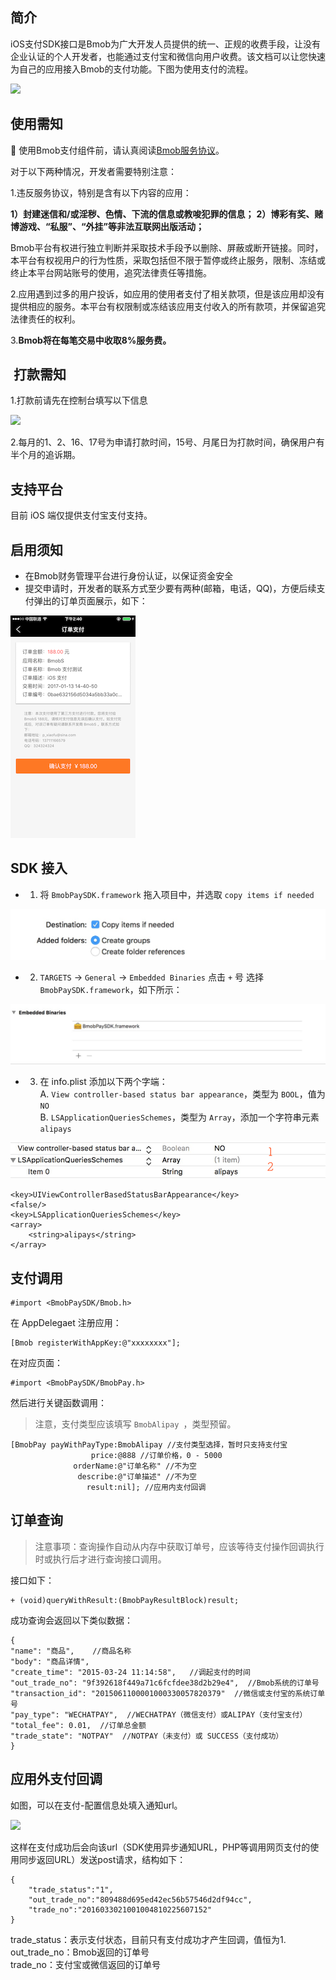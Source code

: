 ## 简介

iOS支付SDK接口是Bmob为广大开发人员提供的统一、正规的收费手段，让没有企业认证的个人开发者，也能通过支付宝和微信向用户收费。该文档可以让您快速为自己的应用接入Bmob的支付功能。下图为使用支付的流程。

![](http://i.imgur.com/pP4Cki6.png)

## 使用需知

使用Bmob支付组件前，请认真阅读[Bmob服务协议](http://www.bmob.cn/service)。

对于以下两种情况，开发者需要特别注意：

1.违反服务协议，特别是含有以下内容的应用：

**1）封建迷信和/或淫秽、色情、下流的信息或教唆犯罪的信息；**
**2）博彩有奖、赌博游戏、“私服”、“外挂”等非法互联网出版活动；**

Bmob平台有权进行独立判断并采取技术手段予以删除、屏蔽或断开链接。同时，本平台有权视用户的行为性质，采取包括但不限于暂停或终止服务，限制、冻结或终止本平台网站账号的使用，追究法律责任等措施。

2.应用遇到过多的用户投诉，如应用的使用者支付了相关款项，但是该应用却没有提供相应的服务。本平台有权限制或冻结该应用支付收入的所有款项，并保留追究法律责任的权利。

3.**Bmob将在每笔交易中收取8%服务费。**

##  打款需知

1.打款前请先在控制台填写以下信息

![](image/IMG_0262.jpg)


2.每月的1、2、16、17号为申请打款时间，15号、月尾日为打款时间，确保用户有半个月的追诉期。

## 支持平台

目前 iOS 端仅提供支付宝支付支持。

## 启用须知

 - 在Bmob财务管理平台进行身份认证，以保证资金安全
 - 提交申请时，开发者的联系方式至少要有两种(邮箱，电话，QQ)，方便后续支付弹出的订单页面展示，如下：

![](image/IMG_0262.png)

## SDK 接入

- 1. 将 `BmobPaySDK.framework` 拖入项目中，并选取 `copy items if needed`

![](image/1C61E5DA-F4BE-4800-AC54-A3D011D1FC8C.png)

- 2. `TARGETS` -> `General` -> `Embedded Binaries` 点击 `+` 号 选择 `BmobPaySDK.framework`，如下所示：

![](image/3A9B2ADA-9B4E-4C8C-8663-0E1A91D17ADC.png)

- 3. 在 info.plist 添加以下两个字端：  
A. `View controller-based status bar appearance`，类型为 `BOOL`，值为 `NO`  
B. `LSApplicationQueriesSchemes`，类型为 `Array`，添加一个字符串元素 `alipays` 

![](image/D4381805-2C25-49B8-B7AA-A6DBC085C9B5.png)

```
<key>UIViewControllerBasedStatusBarAppearance</key>
<false/>
<key>LSApplicationQueriesSchemes</key>
<array>
 	<string>alipays</string>
</array>
```

## 支付调用

```
#import <BmobPaySDK/Bmob.h>
```

在 AppDelegaet 注册应用：

```
[Bmob registerWithAppKey:@"xxxxxxxx"]; 

```

在对应页面：

```
#import <BmobPaySDK/BmobPay.h>
```

然后进行关键函数调用：

> 注意，支付类型应该填写 `BmobAlipay `，类型预留。

```
[BmobPay payWithPayType:BmobAlipay //支付类型选择，暂时只支持支付宝
                  price:@888 //订单价格，0 - 5000
              orderName:@"订单名称" //不为空
               describe:@"订单描述" //不为空
                 result:nil]; //应用内支付回调
```

## 订单查询

> 注意事项：查询操作自动从内存中获取订单号，应该等待支付操作回调执行时或执行后才进行查询接口调用。

接口如下：

```
+ (void)queryWithResult:(BmobPayResultBlock)result;
```

成功查询会返回以下类似数据：

```
{
"name": "商品",    //商品名称 
"body": "商品详情",
"create_time": "2015-03-24 11:14:58",   //调起支付的时间
"out_trade_no": "9f392618f449a71c6fcfdee38d2b29e4",  //Bmob系统的订单号
"transaction_id": "2015061100001000330057820379"  //微信或支付宝的系统订单号
"pay_type": "WECHATPAY",  //WECHATPAY（微信支付）或ALIPAY（支付宝支付）
"total_fee": 0.01,  //订单总金额
"trade_state": "NOTPAY"  //NOTPAY（未支付）或 SUCCESS（支付成功） 
}
``` 

## 应用外支付回调

如图，可以在支付-配置信息处填入通知url。

![](http://i.imgur.com/40aAkKh.png)


这样在支付成功后会向该url（SDK使用异步通知URL，PHP等调用网页支付的使用同步返回URL）发送post请求，结构如下：

```
{
	"trade_status":"1",
	"out_trade_no":"809488d695ed42ec56b57546d2df94cc",
	"trade_no":"2016033021001004810225607152"
}
```
trade_status：表示支付状态，目前只有支付成功才产生回调，值恒为1.  
out_trade_no：Bmob返回的订单号  
trade_no：支付宝或微信返回的订单号  